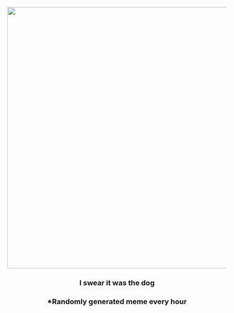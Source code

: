 <p align="center">
        <img src="https://i.redd.it/j3zueh6dkyr91.gif" width="600" height="600">
        </p>
        <h3 align="center">I swear it was the dog</h3>
        <h3 align="center">*Randomly generated meme every hour</h3>
    